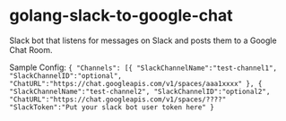 # golang-slack-to-google-chat
Slack bot that listens for messages on Slack and posts them to a Google Chat Room.

Sample Config:
`
{
    "Channels": [{
        "SlackChannelName":"test-channel1",
        "SlackChannelID":"optional",
        "ChatURL":"https://chat.googleapis.com/v1/spaces/aaa1xxxx"
    },
    {
        "SlackChannelName":"test-channel2",
        "SlackChannelID":"optional2",
        "ChatURL":"https://chat.googleapis.com/v1/spaces/????"
    "SlackToken":"Put your slack bot user token here"
}
`

